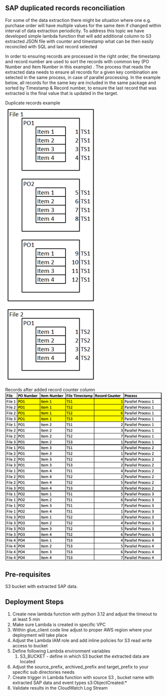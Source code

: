 
## SAP duplicated records reconciliation  

For some of the data extraction there might be situation where one e.g. purchase order will have multiple values for the same item if changed within interval of data extraction periodicity. To address this topic we have developed simple lambda function that will add additional column to S3 extracted JSON file with counter and timestamp what can be then easily reconciled with SQL and last record selected

In order to ensuring records are processed in the right order, the timestamp and record number are used to sort the records with common key (PO Number and Item Number in this example) . The process that reads the extracted data needs to ensure all records for a given key combination are selected in the same process, in case of parallel processing. In the example below, all records for the same key are included in the same package and sorted by Timestamp & Record number, to ensure the last record that was extracted is the final value that is updated in the target.


Duplicate records example \
![DDL loader](../assets/images/delta-duplicates-examples-2.png)

Records after added record counter column \
![DDL loader](../assets/images/delta-duplicates-examples-4.png)



## Pre-requisites

S3 bucket with extracted SAP data.
   
## Deployment Steps

1) Create new lambda function with python 3.12 and adjust the timeout to at least 5 min
2) Make sure Lambda is created in specific VPC
3) Within glue_client code line adjust to proper AWS region where your deployment will take place
4) Adjust the Lambda IAM role and add inline policies for S3 read write access to bucket
6) Define following Lambda environment variables
   1) S3_BUCKET - define in which S3 bucket the extracted data are located
7) Adjust the source_prefix, archived_prefix and target_prefix to your specific sub directories needs
8) Create trigger in Lambda function with source S3 , bucket name with extracted SAP data and event types s3:ObjectCreated:*
10) Validate results in the CloudWatch Log Stream